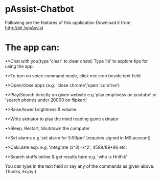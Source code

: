 # pAssist-Chatbot
Following are the features of this application
Download it from: http://bit.ly/pAssist 

# The app can: 
•>Chat with you(type 'clear' to clear chats)
  Type 'hi' to explore tips for using the app.

•>To turn on voice command mode, click mic icon beside text field

•>Open/close apps (e.g. 'close chrome','open 'cd drive')

•>Play/Search directly on given website e.g.'play emptiness on youtube'
			     or 'search phones under 20000 on flipkart'

•>Raise/lower brightness & volume

•>Write akinator to play the mind reading game akinator

•>Sleep, Restart, Shutdown the computer

•>Set alarms e.g.'set alarm for 5:50pm' (requires signed in MS account)

•>Calculate exp. e.g. 'integrate (x^3)+x^2', 4588/89*96 etc.

•>Search stuffs online & get results here e.g. 'who is Hrithik'

You can type in the text field or say any of the commands as given above.
Thanks, Enjoy:)
